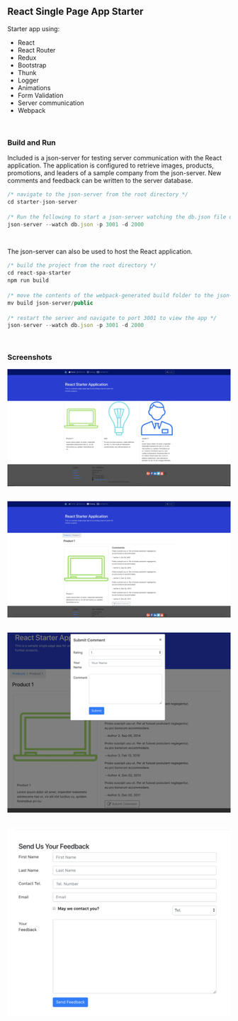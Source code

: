 ## React Single Page App Starter
Starter app using:
* React
* React Router
* Redux
* Bootstrap
* Thunk
* Logger
* Animations
* Form Validation
* Server communication
* Webpack

&nbsp;
### Build and Run
Included is a json-server for testing server communication with the React application. The application is configured to retrieve images, products, promotions, and leaders of a sample company from the json-server. New comments and feedback can be written to the server database.

```javascript
/* navigate to the json-server from the root directory */
cd starter-json-server

/* Run the following to start a json-server watching the db.json file on port 3001 with a 2000ms delay for testing. */
json-server --watch db.json -p 3001 -d 2000
```

&nbsp;

The json-server can also be used to host the React application.
```javascript
/* build the project from the root directory */
cd react-spa-starter
npm run build

/* move the contents of the webpack-generated build folder to the json-server public directory */
mv build json-server/public

/* restart the server and navigate to port 3001 to view the app */
json-server --watch db.json -p 3001 -d 2000
```
&nbsp;
### Screenshots
![alt text](./public/assets/screenshots/home.png)
&nbsp;

![alt text](./public/assets/screenshots/product.png)
&nbsp;

![alt text](./public/assets/screenshots/comment.png)
&nbsp;

![alt text](./public/assets/screenshots/feedback.png)